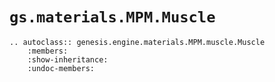 # `gs.materials.MPM.Muscle`

```{eval-rst}  
.. autoclass:: genesis.engine.materials.MPM.muscle.Muscle
    :members:
    :show-inheritance:
    :undoc-members:
```
